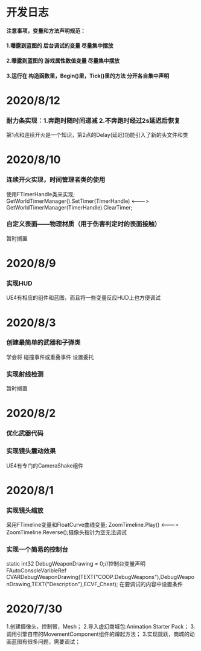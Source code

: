 # 开发日志
#### 注意事项，变量和方法声明规范：
#### 1.曝露到蓝图的 后台调试的变量       尽量集中摆放
#### 2.曝露到蓝图的 游戏属性数值变量     尽量集中摆放
#### 3.运行在 构造函数里，Begin()里，Tick()里的方法 分开各自集中声明

# 2020/8/12
### 耐力条实现：1.奔跑时随时间递减 2.不奔跑时经过2s延迟后恢复
第1点和连续开火是一个知识，第2点的Delay(延迟)功能引入了新的头文件和类

# 2020/8/10
### 连续开火实现，时间管理者类的使用
使用FTimerHandle类来实现; GetWorldTimerManager().SetTimer(TimerHandle) <---> GetWorldTimerManager(TimerHandle).ClearTimer;

### 自定义表面——物理材质（用于伤害判定时的表面接触）
暂时搁置

# 2020/8/9
### 实现HUD
UE4有相应的组件和蓝图，而且将一些变量反应HUD上也方便调试

# 2020/8/3
### 创建最简单的武器和子弹类
学会将 碰撞事件或重叠事件 设置委托
### 实现射线检测
暂时搁置

# 2020/8/2
### 优化武器代码
### 实现镜头震动效果
UE4有专门的CameraShake组件

# 2020/8/1
### 实现镜头缩放
采用FTimeline变量和FloatCurve曲线变量; ZoomTimeline.Play() <---> ZoomTimeline.Reverse();摄像头指针为空无法调试

### 实现一个简易的控制台
static int32 DebugWeaponDrawing = 0;//控制台变量声明
FAutoConsoleVaribleRef CVARDebugWeaponDrawing(TEXT("COOP.DebugWeapons"),DebugWeaponDrawing,TEXT("Description"),ECVF_Cheat);
在要调试的内容中设置条件

# 2020/7/30
1.创建摄像头，控制臂，Mesh；
2.导入虚幻商城包:Animation Starter Pack；
3.调用引擎自带的MovementComponent组件的蹲起方法；
3.实现跳跃，商城的动画蓝图有很多问题，需要调试；